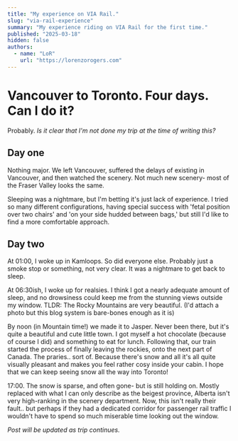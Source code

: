```yaml
---
title: "My experience on VIA Rail."
slug: "via-rail-experience"
summary: "My experience riding on VIA Rail for the first time."
published: "2025-03-18"
hidden: false
authors:
  - name: "LoR"
    url: "https://lorenzorogers.com"
---
```


# Vancouver to Toronto. Four days. Can I do it?

Probably. _Is it clear that I'm not done my trip at the time of writing this?_

## Day one

Nothing major.
We left Vancouver, suffered the delays of existing in Vancouver, and then watched the scenery. Not much new scenery- most of the Fraser Valley looks the same.

Sleeping was a nightmare, but I'm betting it's just lack of experience. I tried so many different configurations, having special success with 'fetal position over two chairs' and 'on your side hudded between bags,' but still I'd like to find a more comfortable approach.

## Day two

At 01:00, I woke up in Kamloops. So did everyone else. Probably just a smoke stop or something, not very clear. It was a nightmare to get back to sleep.

At 06:30ish, I woke up for realsies. I think I got a nearly adequate amount of sleep, and no drowsiness could keep me from the stunning views outside my window. TLDR: The Rocky Mountains are very beautiful. (I'd attach a photo but this blog system is bare-bones enough as it is)

By noon (in Mountain time!) we made it to Jasper. Never been there, but it's quite a beautiful and cute little town. I got myself a hot chocolate (because of course I did) and something to eat for lunch. Following that, our train started the process of finally leaving the rockies, onto the next part of Canada. The praries.. sort of. Because there's snow and all it's all quite visually pleasant and makes you feel rather cosy inside your cabin. I hope that we can keep seeing snow all the way into Toronto!

17:00. The snow is sparse, and often gone- but is still holding on. Mostly replaced with what I can only describe as the beigest province, Alberta isn't very high-ranking in the scenery department. Now, this isn't really their fault.. but perhaps if they had a dedicated corridor for passenger rail traffic I wouldn't have to spend so much miserable time looking out the window.

_Post will be updated as trip continues._
